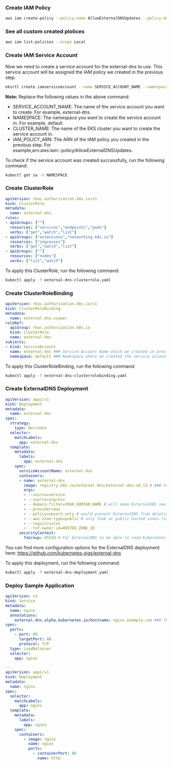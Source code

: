 ### Create IAM Policy

```bash
aws iam create-policy --policy-name AllowExternalDNSUpdates --policy-document file://external-dns-policy.json
```
### See all custom created plolices

```bash
aws iam list-policies --scope Local
```

### Create IAM Service Account

Now we need to create a service account for the external-dns to use. This service account will be assigned the IAM policy we created in the previous step.

```bash
eksctl create iamserviceaccount --name SERVICE_ACCOUNT_NAME --namespace NAMESPACE --cluster CLUSTER_NAME --attach-policy-arn IAM_POLICY_ARN --approve --override-existing-serviceaccounts
```

**Note:** Replace the following values in the above command:

- SERVICE_ACCOUNT_NAME: The name of the service account you want to create. For example, external-dns.
- NAMESPACE: The namespace you want to create the service account in. For example, default.
- CLUSTER_NAME: The name of the EKS cluster you want to create the service account in.
- IAM_POLICY_ARN: The ARN of the IAM policy you created in the previous step. For example,arn:aws:iam::<account-id>:policy/AllowExternalDNSUpdates.

To check if the service account was created successfully, run the following command:

```bash
kubectl get sa -n NAMESPACE
```

### Create ClusterRole

```yaml
apiVersion: rbac.authorization.k8s.io/v1
kind: ClusterRole
metadata:
  name: external-dns
rules:
- apiGroups: [""]
  resources: ["services","endpoints","pods"]
  verbs: ["get","watch","list"]
- apiGroups: ["extensions","networking.k8s.io"]
  resources: ["ingresses"]
  verbs: ["get","watch","list"]
- apiGroups: [""]
  resources: ["nodes"]
  verbs: ["list","watch"]
```

To apply this ClusterRole, run the following command:

```bash
kubectl apply -f external-dns-clusterrole.yaml
```

### Create ClusterRoleBinding

```yaml
apiVersion: rbac.authorization.k8s.io/v1
kind: ClusterRoleBinding
metadata:
  name: external-dns-viewer
roleRef:
  apiGroup: rbac.authorization.k8s.io
  kind: ClusterRole
  name: external-dns
subjects:
- kind: ServiceAccount
  name: external-dns ### Service Account Name which we created in previous step
  namespace: default ### Namespace where we created the service account
```

To apply this ClusterRoleBinding, run the following command:

```bash
kubectl apply -f external-dns-clusterrolebinding.yaml
```

### Create ExternalDNS Deployment

```yaml
apiVersion: apps/v1
kind: Deployment
metadata:
  name: external-dns
spec:
  strategy:
    type: Recreate
  selector:
    matchLabels:
      app: external-dns
  template:
    metadata:
      labels:
        app: external-dns
    spec:
      serviceAccountName: external-dns
      containers:
      - name: external-dns
        image: registry.k8s.io/external-dns/external-dns:v0.13.4 ### You can find the latest version of the image here: https://github.com/kubernetes-sigs/external-dns/releases
        args:
        - --source=service
        - --source=ingress
        - --domain-filter=YOUR_DOMIAN_NAME # will make ExternalDNS see only the hosted zones matching provided domain, omit to process all available hosted zones
        - --provider=aws
        - --policy=upsert-only # would prevent ExternalDNS from deleting any records, omit to enable full synchronization
        - --aws-zone-type=public # only look at public hosted zones (valid values are public, private or no value for both)
        - --registry=txt
        - --txt-owner-id=HOSTED_ZONE_ID
      securityContext:
        fsGroup: 65534 # For ExternalDNS to be able to read Kubernetes and AWS token files
```

You can find more configuration options for the ExternalDNS deployment here: https://github.com/kubernetes-sigs/external-dns

To apply this deployment, run the following command:

```bash
kubectl apply -f external-dns-deployment.yaml
```

### Deploy Sample Application

```yaml
apiVersion: v1
kind: Service
metadata:
  name: nginx
  annotations:
    external-dns.alpha.kubernetes.io/hostname: nginx.example.com ### This is the domain name which we want to point to the nginx service
spec:
  ports:
    - port: 80
      targetPort: 80
      protocol: TCP
  type: LoadBalancer
  selector:
    app: nginx

---
apiVersion: apps/v1
kind: Deployment
metadata:
  name: nginx
spec:
  selector:
    matchLabels:
      app: nginx
  template:
    metadata:
      labels:
        app: nginx
    spec:
      containers:
        - image: nginx
          name: nginx
          ports:
            - containerPort: 80
              name: http
```